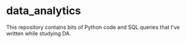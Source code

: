 # data_analytics
This repository contains bits of Python code and SQL queries that I've written while studying DA.
